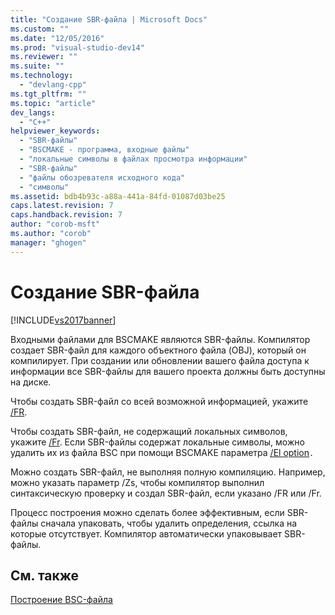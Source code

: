 ```yaml
---
title: "Создание SBR-файла | Microsoft Docs"
ms.custom: ""
ms.date: "12/05/2016"
ms.prod: "visual-studio-dev14"
ms.reviewer: ""
ms.suite: ""
ms.technology: 
  - "devlang-cpp"
ms.tgt_pltfrm: ""
ms.topic: "article"
dev_langs: 
  - "C++"
helpviewer_keywords: 
  - "SBR-файлы"
  - "BSCMAKE - программа, входные файлы"
  - "локальные символы в файлах просмотра информации"
  - "SBR-файлы"
  - "файлы обозревателя исходного кода"
  - "символы"
ms.assetid: bdb4b93c-a88a-441a-84fd-01087d03be25
caps.latest.revision: 7
caps.handback.revision: 7
author: "corob-msft"
ms.author: "corob"
manager: "ghogen"
---
```

# Создание SBR-файла
[!INCLUDE[vs2017banner](../../assembler/inline/includes/vs2017banner.md)]

Входными файлами для BSCMAKE являются SBR\-файлы.  Компилятор создает SBR\-файл для каждого объектного файла \(OBJ\), который он компилирует.  При создании или обновлении вашего файла доступа к информации все SBR\-файлы для вашего проекта должны быть доступны на диске.  
  
 Чтобы создать SBR\-файл со всей возможной информацией, укажите [\/FR](../../build/reference/fr-fr-create-dot-sbr-file.md).  
  
 Чтобы создать SBR\-файл, не содержащий локальных символов, укажите [\/Fr](../../build/reference/fr-fr-create-dot-sbr-file.md).  Если SBR\-файлы содержат локальные символы, можно удалить их из файла BSC при помощи BSCMAKE параметра [\/El option](../Topic/BSCMAKE%20Options.md)`.`  
  
 Можно создать SBR\-файл, не выполняя полную компиляцию.  Например, можно указать параметр \/Zs, чтобы компилятор выполнил синтаксическую проверку и создал SBR\-файл, если указано \/FR или \/Fr.  
  
 Процесс построения можно сделать более эффективным, если SBR\-файлы сначала упаковать, чтобы удалить определения, ссылка на которые отсутствует.  Компилятор автоматически упаковывает SBR\-файлы.  
  
## См. также  
 [Построение BSC\-файла](../../build/reference/building-a-dot-bsc-file.md)